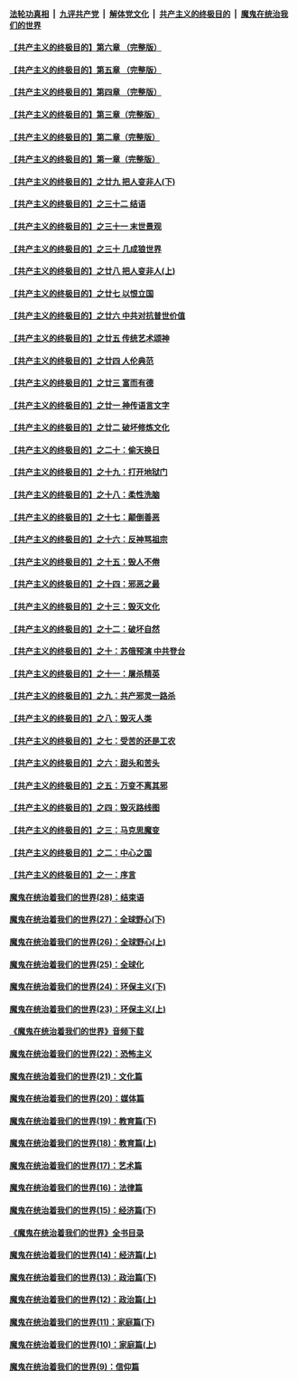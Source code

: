 ####  [法轮功真相](../../../../basic/blob/master/README.md?t=04192201) &nbsp;|&nbsp; [九评共产党](../../../../9ping.md/blob/master/README.md?t=04192201) &nbsp;|&nbsp; [解体党文化](../../../../jtdwh.md/blob/master/README.md?t=04192201)  &nbsp;|&nbsp; [共产主义的终极目的](../../../../gczydzjmd.md/blob/master/README.md?t=04192201) &nbsp;|&nbsp; [魔鬼在统治我们的世界](../../../../mgztzwmdsj.md/blob/master/README.md?t=04192201) 

#### [【共产主义的终极目的】第六章 （完整版）](../pages/nsc422/n11428913.md?t=04192201) 

#### [【共产主义的终极目的】第五章 （完整版）](../pages/nsc422/n11428912.md?t=04192201) 

#### [【共产主义的终极目的】第四章 （完整版）](../pages/nsc422/n11428907.md?t=04192201) 

#### [【共产主义的终极目的】第三章（完整版）](../pages/nsc422/n11428848.md?t=04192201) 

#### [【共产主义的终极目的】第二章（完整版）](../pages/nsc422/n11428831.md?t=04192201) 

#### [【共产主义的终极目的】第一章（完整版）](../pages/nsc422/n11417651.md?t=04192201) 

#### [【共产主义的终极目的】之廿九 把人变非人(下)](../pages/nsc422/n11344140.md?t=04192201) 

#### [【共产主义的终极目的】之三十二 结语](../pages/nsc422/n11360535.md?t=04192201) 

#### [【共产主义的终极目的】之三十一 末世景观](../pages/nsc422/n11351129.md?t=04192201) 

#### [【共产主义的终极目的】之三十 几成狼世界](../pages/nsc422/n11348280.md?t=04192201) 

#### [【共产主义的终极目的】之廿八 把人变非人(上)](../pages/nsc422/n11340492.md?t=04192201) 

#### [【共产主义的终极目的】之廿七 以恨立国](../pages/nsc422/n11336944.md?t=04192201) 

#### [【共产主义的终极目的】之廿六 中共对抗普世价值](../pages/nsc422/n11324785.md?t=04192201) 

#### [【共产主义的终极目的】之廿五 传统艺术颂神](../pages/nsc422/n11296396.md?t=04192201) 

#### [【共产主义的终极目的】之廿四 人伦典范](../pages/nsc422/n11296397.md?t=04192201) 

#### [【共产主义的终极目的】之廿三 富而有德](../pages/nsc422/n11283598.md?t=04192201) 

#### [【共产主义的终极目的】之廿一 神传语言文字](../pages/nsc422/n11263265.md?t=04192201) 

#### [【共产主义的终极目的】之廿二 破坏修炼文化](../pages/nsc422/n11245728.md?t=04192201) 

#### [【共产主义的终极目的】之二十：偷天换日](../pages/nsc422/n11238846.md?t=04192201) 

#### [【共产主义的终极目的】之十九：打开地狱门](../pages/nsc422/n11206376.md?t=04192201) 

#### [【共产主义的终极目的】之十八：柔性洗脑](../pages/nsc422/n11199994.md?t=04192201) 

#### [【共产主义的终极目的】之十七：颠倒善恶](../pages/nsc422/n11179782.md?t=04192201) 

#### [【共产主义的终极目的】之十六：反神骂祖宗](../pages/nsc422/n11166798.md?t=04192201) 

#### [【共产主义的终极目的】之十五：毁人不倦](../pages/nsc422/n11166792.md?t=04192201) 

#### [【共产主义的终极目的】之十四：邪恶之最](../pages/nsc422/n11150249.md?t=04192201) 

#### [【共产主义的终极目的】之十三：毁灭文化](../pages/nsc422/n11135227.md?t=04192201) 

#### [【共产主义的终极目的】之十二：破坏自然](../pages/nsc422/n11135214.md?t=04192201) 

#### [【共产主义的终极目的】之十：苏俄预演 中共登台](../pages/nsc422/n11118424.md?t=04192201) 

#### [【共产主义的终极目的】之十一：屠杀精英](../pages/nsc422/n11118442.md?t=04192201) 

#### [【共产主义的终极目的】之九：共产邪灵一路杀](../pages/nsc422/n11114139.md?t=04192201) 

#### [【共产主义的终极目的】之八：毁灭人类](../pages/nsc422/n11108503.md?t=04192201) 

#### [【共产主义的终极目的】之七：受苦的还是工农](../pages/nsc422/n11101809.md?t=04192201) 

#### [【共产主义的终极目的】之六：甜头和苦头](../pages/nsc422/n11096971.md?t=04192201) 

#### [【共产主义的终极目的】之五：万变不离其邪](../pages/nsc422/n11091285.md?t=04192201) 

#### [【共产主义的终极目的】之四：毁灭路线图](../pages/nsc422/n11086284.md?t=04192201) 

#### [【共产主义的终极目的】之三：马克思魔变](../pages/nsc422/n11061941.md?t=04192201) 

#### [【共产主义的终极目的】之二：中心之国](../pages/nsc422/n11047728.md?t=04192201) 

#### [【共产主义的终极目的】之一：序言](../pages/nsc422/n11086077.md?t=04192201) 

#### [魔鬼在统治着我们的世界(28)：结束语](../pages/nsc422/n10936246.md?t=04192201) 

#### [魔鬼在统治着我们的世界(27)：全球野心(下)](../pages/nsc422/n10928319.md?t=04192201) 

#### [魔鬼在统治着我们的世界(26)：全球野心(上)](../pages/nsc422/n10900318.md?t=04192201) 

#### [魔鬼在统治着我们的世界(25)：全球化](../pages/nsc422/n10788205.md?t=04192201) 

#### [魔鬼在统治着我们的世界(24)：环保主义(下)](../pages/nsc422/n10695307.md?t=04192201) 

#### [魔鬼在统治着我们的世界(23)：环保主义(上)](../pages/nsc422/n10688613.md?t=04192201) 

#### [《魔鬼在统治着我们的世界》音频下载](../pages/nsc422/n10635553.md?t=04192201) 

#### [魔鬼在统治着我们的世界(22)：恐怖主义](../pages/nsc422/n10614727.md?t=04192201) 

#### [魔鬼在统治着我们的世界(21)：文化篇](../pages/nsc422/n10597706.md?t=04192201) 

#### [魔鬼在统治着我们的世界(20)：媒体篇](../pages/nsc422/n10586579.md?t=04192201) 

#### [魔鬼在统治着我们的世界(19)：教育篇(下)](../pages/nsc422/n10564808.md?t=04192201) 

#### [魔鬼在统治着我们的世界(18)：教育篇(上)](../pages/nsc422/n10526970.md?t=04192201) 

#### [魔鬼在统治着我们的世界(17)：艺术篇](../pages/nsc422/n10499093.md?t=04192201) 

#### [魔鬼在统治着我们的世界(16)：法律篇](../pages/nsc422/n10485969.md?t=04192201) 

#### [魔鬼在统治着我们的世界(15)：经济篇(下)](../pages/nsc422/n10469975.md?t=04192201) 

#### [《魔鬼在统治着我们的世界》全书目录](../pages/nsc422/n10464261.md?t=04192201) 

#### [魔鬼在统治着我们的世界(14)：经济篇(上)](../pages/nsc422/n10457370.md?t=04192201) 

#### [魔鬼在统治着我们的世界(13)：政治篇(下)](../pages/nsc422/n10448270.md?t=04192201) 

#### [魔鬼在统治着我们的世界(12)：政治篇(上)](../pages/nsc422/n10444576.md?t=04192201) 

#### [魔鬼在统治着我们的世界(11)：家庭篇(下)](../pages/nsc422/n10440961.md?t=04192201) 

#### [魔鬼在统治着我们的世界(10)：家庭篇(上)](../pages/nsc422/n10435448.md?t=04192201) 

#### [魔鬼在统治着我们的世界(9)：信仰篇](../pages/nsc422/n10432159.md?t=04192201) 

